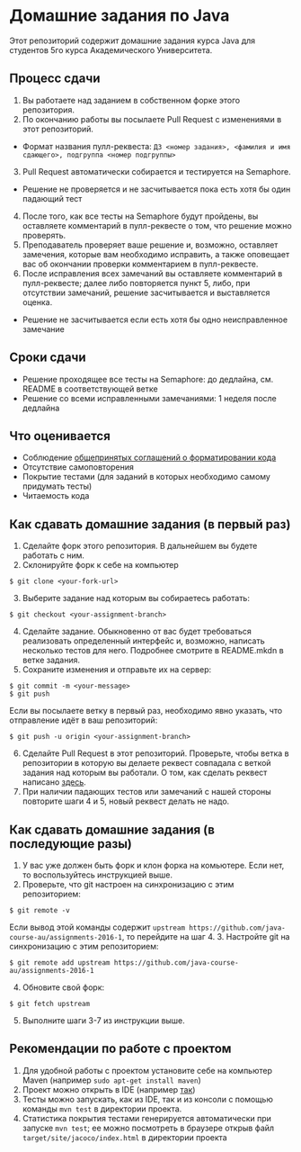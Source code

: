 # Домашние задания по Java

Этот репозиторий содержит домашние задания курса Java для студентов 5го курса
Академического Университета.

## Процесс сдачи

1. Вы работаете над заданием в собственном форке этого репозитория.
2. По окончанию работы вы посылаете Pull Request с изменениями в этот репозиторий.
  - Формат названия пулл-реквеста: `ДЗ <номер задания>, <фамилия и имя сдающего>, подгруппа <номер подгруппы>`
3. Pull Request автоматически собирается и тестируется на Semaphore.
  - Решение не проверяется и не засчитывается пока есть хотя бы один падающий тест
4. После того, как все тесты на Semaphore будут пройдены, вы оставляете комментарий в пулл-реквесте о том, что решение можно проверять.
5. Преподаватель проверяет ваше решение и, возможно, оставляет замечения, которые вам необходимо исправить, а также оповещает вас об окончании проверки комментарием в пулл-реквесте.
6. После исправления всех замечаний вы оставляете комментарий в пулл-реквесте; далее либо повторяется пункт 5, либо, при отсутствии замечаний, решение засчитывается и выставляется оценка.
  - Решение не засчитывается если есть хотя бы одно неисправленное замечание

## Сроки сдачи

- Решение проходящее все тесты на Semaphore: до дедлайна, см. README в соответствующей ветке
- Решение со всеми исправленными замечаниями: 1 неделя после дедлайна

## Что оценивается

- Соблюдение [общепринятых соглашений о форматировании кода](http://www.oracle.com/technetwork/java/codeconventions-150003.pdf)
- Отсутствие самоповторения
- Покрытие тестами (для заданий в которых необходимо самому придумать тесты)
- Читаемость кода

## Как сдавать домашние задания (в первый раз)

1. Сделайте форк этого репозитория. В дальнейшем вы будете работать с ним.
2. Склонируйте форк к себе на компьютер

  ```
  $ git clone <your-fork-url>
  ```
 
3. Выберите задание над которым вы собираетесь работать:

  ```
  $ git checkout <your-assignment-branch>
  ```

4. Сделайте задание. Обыкновенно от вас будет требоваться реализовать определенный интерфейс и, возможно, написать несколько тестов для него. Подробнее смотрите в README.mkdn в ветке задания.
5. Сохраните изменения и отправьте их на сервер:

  ```
  $ git commit -m <your-message>
  $ git push
  ```
Если вы посылаете ветку в первый раз, необходимо явно указать, что отправление идёт в ваш репозиторий:

  ```
  $ git push -u origin <your-assignment-branch>
  ```

6. Сделайте Pull Request в этот репозиторий. Проверьте, чтобы ветка в репозитории в которую вы делаете реквест совпадала с веткой задания над которым вы работали. О том, как сделать реквест написано [здесь](https://help.github.com/articles/creating-a-pull-request/).
7. При наличии падающих тестов или замечаний с нашей стороны повторите шаги 4 и 5, новый реквест делать не надо.

## Как сдавать домашние задания (в последующие разы)

1. У вас уже должен быть форк и клон форка на комьютере. Если нет, то воспользуйтесь инструкцией выше.
2. Проверьте, что git настроен на синхронизацию с этим репозиторием:

  ```
  $ git remote -v
  ```
  
  Если вывод этой команды содержит `upstream https://github.com/java-course-au/assignments-2016-1`, то перейдите на шаг 4.
3. Настройте git на синхронизацию с этим репозиторием:

  ```
  $ git remote add upstream https://github.com/java-course-au/assignments-2016-1
  ```
4. Обновите свой форк:

  ```
  $ git fetch upstream
  ```
5. Выполните шаги 3-7 из инструкции выше.

## Рекомендации по работе с проектом

1. Для удобной работы с проектом установите себе на компьютер Maven (например `sudo apt-get install maven`)
2. Проект можно открыть в IDE (например [так]( https://www.jetbrains.com/idea/help/importing-project-from-maven-model.html))
3. Тесты можно запускать, как из IDE, так и из консоли с помощью команды `mvn test` в директории проекта.
4. Статистика покрытия тестами генерируется автоматически при запуске `mvn test`; ее можно посмотреть в браузере открыв файл `target/site/jacoco/index.html` в директории проекта

